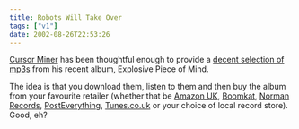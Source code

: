 ```yaml
---
title: Robots Will Take Over
tags: ["v1"]
date: 2002-08-26T22:53:26
---
```


[Cursor Miner][1] has been thoughtful enough to provide a [decent selection of mp3s][2] from his recent album, Explosive Piece of Mind.

The idea is that you download them, listen to them and then buy the album from your favourite retailer (whether that be [Amazon UK][3], [Boomkat][4], [Norman Records][5], [PostEverything][6], [Tunes.co.uk][7] or your choice of local record store). Good, eh?

[1]: http://www.cursorminer.com/
[2]: http://cursorminer.com/cmmetaldiscog.htm "MP3s from Cursor Miner's Explosive Piece of Mind and other Cursor Miner releases"
[3]: http://www.amazon.co.uk/exec/obidos/ASIN/B000067UDD/ohsky "Amazon.co.uk: Cursor Miner - Explosive Piece of Mind"
[4]: http://www.boomkat.com/item.cfm?merchID=8085 "Boomkat: Cursor Miner - Explosive Piece of Mind"
[5]: http://www.normanrecords.com/search.php?format=&restrict=&searchterm=explosive+piece+of+mind "Norman Records: Cursor Miner - Explosive Piece of Mind"
[6]: http://www.posteverything.com/artists/release.php?id=2316 "PostEverything: Cursor Miner - Explosive Piece of Mind"
[7]: http://www.tunes.co.uk/tunes/featured/6196.html "Tunes.co.uk: Cursor Miner - Explosive Piece of Mind"
